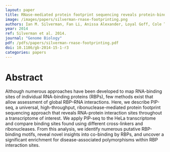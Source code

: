 ```yaml
---
layout: paper
title: RNase-mediated protein footprint sequencing reveals protein-binding sites throughout the human transcriptome
image: /images/papers/silverman-rnase-footprinting.png
authors: Ian M. Silverman, Fan Li, Anissa Alexander, Loyal Goff, Cole Trapnell, John L. Rinn, Brian D. Gregory.
year: 2014
ref: Silverman et al. 2014.
journal: "Genome Biology"
pdf: /pdfs/papers/silverman-rnase-footprinting.pdf
doi: 10.1186/gb-2014-15-1-r3
categories: papers
---
```


# Abstract

Although numerous approaches have been developed to map RNA-binding sites of individual RNA-binding proteins
(RBPs), few methods exist that allow assessment of global RBP–RNA interactions. Here, we describe PIP-seq, a universal,
high-throughput, ribonuclease-mediated protein footprint sequencing approach that reveals RNA-protein interaction
sites throughout a transcriptome of interest. We apply PIP-seq to the HeLa transcriptome and compare binding sites
found using different cross-linkers and ribonucleases. From this analysis, we identify numerous putative RBP-binding
motifs, reveal novel insights into co-binding by RBPs, and uncover a significant enrichment for disease-associated
polymorphisms within RBP interaction sites.